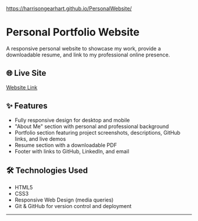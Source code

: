 https://harrisongearhart.github.io/PersonalWebsite/
# Personal Portfolio Website

A responsive personal website to showcase my work, provide a downloadable resume, and link to my professional online presence.

## 🌐 Live Site

[Website Link](https://harrisongearhart.github.io/PersonalWebsite/)

## ✨ Features

- Fully responsive design for desktop and mobile
- "About Me" section with personal and professional background
- Portfolio section featuring project screenshots, descriptions, GitHub links, and live demos
- Resume section with a downloadable PDF
- Footer with links to GitHub, LinkedIn, and email

## 🛠️ Technologies Used

- HTML5  
- CSS3  
- Responsive Web Design (media queries)  
- Git & GitHub for version control and deployment

---

